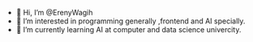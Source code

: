 - 👋 Hi, I’m @ErenyWagih
- 👀 I’m interested in programming generally ,frontend and AI specially.  
- 🌱 I’m currently learning AI at computer and data science univercity.
<!---
ErenyWagih/ErenyWagih is a ✨ special ✨ repository because its `README.md` (this file) appears on your GitHub profile.
You can click the Preview link to take a look at your changes.
--->
